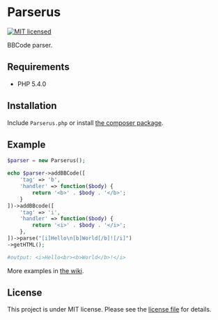 # Parserus

[![MIT licensed](https://img.shields.io/badge/license-MIT-blue.svg)](LICENSE)

BBCode parser.

## Requirements

* PHP 5.4.0

## Installation

Include `Parserus.php` or install [the composer package](https://packagist.org/packages/MioVisman/Parserus).

## Example

``` php
$parser = new Parserus();

echo $parser->addBBCode([
    'tag' => 'b',
    'handler' => function($body) {
        return '<b>' . $body . '</b>';
    }
])->addBBcode([
    'tag' => 'i',
    'handler' => function($body) {
        return '<i>' . $body . '</i>';
    },
])->parse("[i]Hello\n[b]World[/b]![/i]")
->getHTML();

#output: <i>Hello<br><b>World</b>!</i>
```

More examples in [the wiki](https://github.com/MioVisman/Parserus/wiki).

## License

This project is under MIT license. Please see the [license file](LICENSE) for details.
